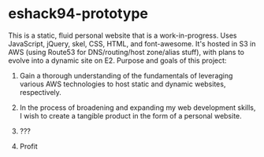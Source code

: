 # eshack94-prototype

This is a static, fluid personal website that is a work-in-progress. Uses JavaScript, jQuery, skel, CSS, HTML, and font-awesome. It's hosted in S3 in AWS (using Route53 for DNS/routing/host zone/alias stuff), with plans to evolve into a dynamic site on E2. Purpose and goals of this project:

1) Gain a thorough understanding of the fundamentals of leveraging various AWS technologies to host static and dynamic websites, respectively.

2) In the process of broadening and expanding my web development skills, I wish to create a tangible product in the form of a personal website.

3) ???

4) Profit
